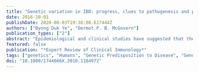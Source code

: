 ```yaml
---
title: "Genetic variation in IBD: progress, clues to pathogenesis and possible clinical utility"
date: 2016-10-01
publishDate: 2020-08-03T19:38:06.617444Z
authors: ["Byong Duk Ye", "Dermot P. B. McGovern"]
publication_types: ["2"]
abstract: "Epidemiological and clinical studies have suggested that the pathogenesis of inflammatory bowel disease (IBD) is strongly influenced by genetic predisposition. Beyond the limitations of linkage analysis, multiple genome-wide association studies, their meta-analyses, and targeted genotyping array techniques have broadened our understanding of the genetic architecture of IBD. Currently, over 200 single nucleotide polymorphisms are known to be associated with susceptibility to IBD and through functional analysis of genes and loci, a substantial proportion of pathophysiologic mechanisms have been revealed. However, because only a modest fraction of predicted heritability can be explained by known genes/loci, additional strategies are needed including the identification of rare variants with large effect sizes to help explain the missing heritability. Considerable progress is also being made on applying outcomes of genetic research in diagnostics, classification, prognostics, and the development of new therapeutics of IBD."
featured: false
publication: "*Expert Review of Clinical Immunology*"
tags: ["genetics", "Humans", "Genetic Predisposition to Disease", "Genome-Wide Association Study", "Animals", "Genotype", "Inflammatory Bowel Diseases", "Genetic Linkage", "Sequence Analysis", "DNA", "Crohn’s disease", "Genetic Variation", "Inflammatory bowel disease", "ulcerative colitis", "disease susceptibility", "genome-wide association study", "heritability", "pharmacogenetics", "Pharmacogenetics", "sequencing"]
doi: "10.1080/1744666X.2016.1184972"
---
```


